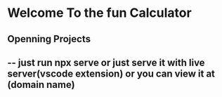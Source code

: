 
# Welcome To the fun Calculator



## Openning Projects
-- 
    just run npx serve
    or 
    just serve it with live server(vscode extension)
    or you can view  it at (domain name)
--



